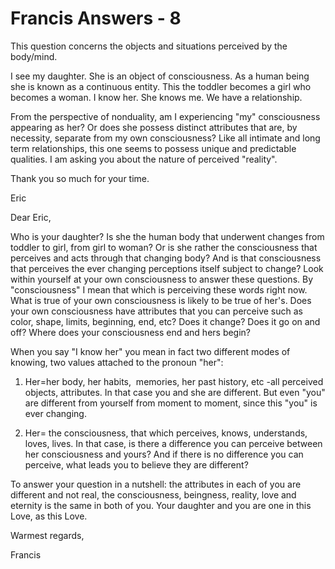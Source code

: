 # Francis Answers - 8

This question concerns the objects and situations perceived by the body/mind. 

I see my daughter. She is an object of consciousness. As a human being she is known as a continuous entity. This the toddler becomes a girl who becomes a woman. I know her. She knows me. We have a relationship. 

From the perspective of nonduality, am I experiencing "my" consciousness appearing as her? Or does she possess distinct attributes that are, by necessity, separate from my own consciousness? Like all intimate and long term relationships, this one seems to possess unique and predictable qualities. I am asking you about the nature of perceived "reality".

Thank you so much for your time. 

Eric

Dear Eric,

Who is your daughter? Is she the human body that underwent changes from toddler to girl, from girl to woman? Or is she rather the consciousness that perceives and acts through that changing body? And is that consciousness that perceives the ever changing perceptions itself subject to change? Look within yourself at your own consciousness to answer these questions. By "consciousness" I mean that which is perceiving these words right now. What is true of your own consciousness is likely to be true of her's. Does your own consciousness have attributes that you can perceive such as color, shape, limits, beginning, end, etc? Does it change? Does it go on and off? Where does your consciousness end and hers begin?

When you say "I know her" you mean in fact two different modes of knowing, two values attached to the pronoun "her":

1. Her=her body, her habits,  memories, her past history, etc -all perceived objects, attributes. In that case you and she are different. But even "you" are different from yourself from moment to moment, since this "you" is ever changing.

2. Her= the consciousness, that which perceives, knows, understands, loves, lives. In that case, is there a difference you can perceive between her consciousness and yours? And if there is no difference you can perceive, what leads you to believe they are different?

To answer your question in a nutshell: the attributes in each of you are different and not real, the consciousness, beingness, reality, love and eternity is the same in both of you. Your daughter and you are one in this  Love, as this Love.

Warmest regards,

Francis

